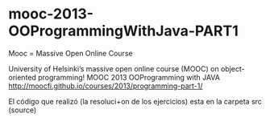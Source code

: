 # mooc-2013-OOProgrammingWithJava-PART1
Mooc = Massive Open Online Course 

University of Helsinki’s massive open online course (MOOC) on object-oriented programming!
MOOC 2013 OOProgramming with JAVA
http://moocfi.github.io/courses/2013/programming-part-1/

El código que realizó (la resoluci+on de los ejercicios) esta en la carpeta src (source)
 